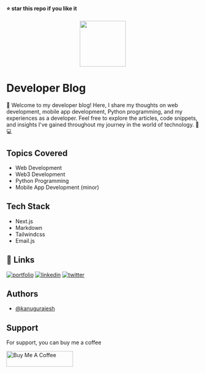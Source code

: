 #### ⭐ star this repo if you like it
<div align="center">
  <img src="https://github.com/kanugurajesh/kanugurajesh.github.io/assets/120458029/74032e70-59d9-42c3-9171-de82f07e3899" alt="" width=120 height=120>
</div>

# Developer Blog

👋 Welcome to my developer blog! Here, I share my thoughts on web development, mobile app development, Python programming, and my experiences as a developer. Feel free to explore the articles, code snippets, and insights I've gained throughout my journey in the world of technology. 🚀💻

## Topics Covered

- Web Development
- Web3 Development
- Python Programming
- Mobile App Development (minor)

## Tech Stack

- Next.js
- Markdown
- Tailwindcss
- Email.js

## 🔗 Links
[![portfolio](https://img.shields.io/badge/my_portfolio-000?style=for-the-badge&logo=ko-fi&logoColor=white)](https://rajeshportfolio.me/)
[![linkedin](https://img.shields.io/badge/linkedin-0A66C2?style=for-the-badge&logo=linkedin&logoColor=white)](https://www.linkedin.com/in/rajesh-kanugu-aba8a3254/)
[![twitter](https://img.shields.io/badge/twitter-1DA1F2?style=for-the-badge&logo=twitter&logoColor=white)](https://twitter.com/exploringengin1)

## Authors

- [@kanugurajesh](https://github.com/kanugurajesh)

## Support

For support, you can buy me a coffee

<a href="https://www.buymeacoffee.com/kanugurajen" target="_blank"><img src="https://cdn.buymeacoffee.com/buttons/default-orange.png" alt="Buy Me A Coffee" height="41" width="174"></a>
